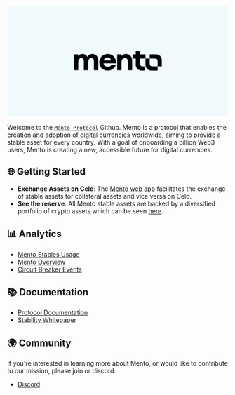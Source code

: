 ![Mento](./Mento-banner.png)

Welcome to the [`Mento Protocol`](https://mento.org/) Github. Mento is a protocol that enables the creation and adoption of digital currencies worldwide, aiming to provide a stable asset for every country. With a goal of onboarding a billion Web3 users, Mento is creating a new, accessible future for digital currencies.

## 🌐 Getting Started

-  **Exchange Assets on Celo**: The [Mento web app](https://app.mento.org/) facilitates the exchange of stable assets for collateral assets and vice versa on Celo.
-  **See the reserve**: All Mento stable assets are backed by a diversified portfolio of crypto assets which can be seen [here](https://reserve.mento.org/).

## 📊 Analytics

-  [Mento Stables Usage](https://dune.com/mento-labs-eng/mento-stables-usage)
-  [Mento Overview](https://dune.com/mento-labs-eng/mento-overview)
-  [Circuit Breaker Events](https://dune.com/mento-labs-eng/circuit-breakers)

## 📚 Documentation

-  [Protocol Documentation](https://docs.mento.org/mento/mento-protocol/readme)
-  [Stability Whitepaper](https://celo.org/papers/stability)

## 🌍 Community

If you're interested in learning more about Mento, or would like to contribute to our mission, please join or discord:

-  [Discord](https://discord.com/invite/Zszgng9NdF)

